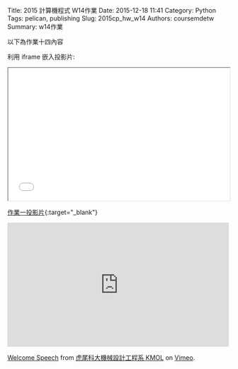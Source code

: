 Title: 2015 計算機程式 W14作業
Date: 2015-12-18 11:41
Category: Python
Tags: pelican, publishing
Slug: 2015cp_hw_w14
Authors: coursemdetw
Summary: w14作業

以下為作業十四內容

利用 iframe 嵌入投影片:

<iframe src="40423145_cp_w14_p.html" width="500" height="300"></iframe>

[作業一投影片](40423145_cp_w14_p.html){:target="_blank"}

<iframe src="https://player.vimeo.com/video/137724068" width="500" height="281" frameborder="0" webkitallowfullscreen mozallowfullscreen allowfullscreen></iframe> <p><a href="https://vimeo.com/137724068">Welcome Speech</a> from <a href="https://vimeo.com/user24079973">虎尾科大機械設計工程系 KMOL</a> on <a href="https://vimeo.com">Vimeo</a>.</p>
